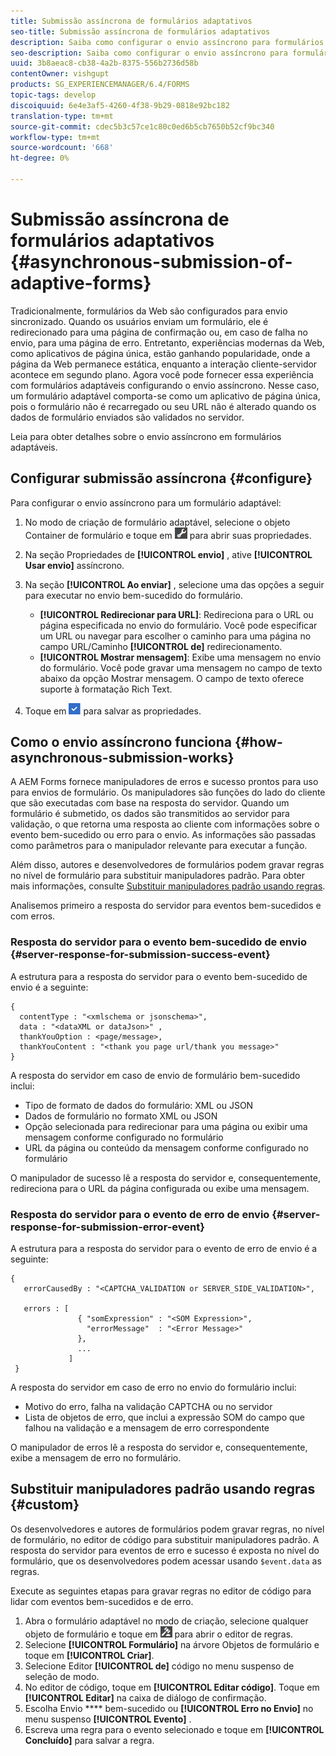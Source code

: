 ```yaml
---
title: Submissão assíncrona de formulários adaptativos
seo-title: Submissão assíncrona de formulários adaptativos
description: Saiba como configurar o envio assíncrono para formulários adaptáveis.
seo-description: Saiba como configurar o envio assíncrono para formulários adaptáveis.
uuid: 3b8aeac8-cb38-4a2b-8375-556b2736d58b
contentOwner: vishgupt
products: SG_EXPERIENCEMANAGER/6.4/FORMS
topic-tags: develop
discoiquuid: 6e4e3af5-4260-4f38-9b29-0818e92bc182
translation-type: tm+mt
source-git-commit: cdec5b3c57ce1c80c0ed6b5cb7650b52cf9bc340
workflow-type: tm+mt
source-wordcount: '668'
ht-degree: 0%

---
```



# Submissão assíncrona de formulários adaptativos {#asynchronous-submission-of-adaptive-forms}

Tradicionalmente, formulários da Web são configurados para envio sincronizado. Quando os usuários enviam um formulário, ele é redirecionado para uma página de confirmação ou, em caso de falha no envio, para uma página de erro. Entretanto, experiências modernas da Web, como aplicativos de página única, estão ganhando popularidade, onde a página da Web permanece estática, enquanto a interação cliente-servidor acontece em segundo plano. Agora você pode fornecer essa experiência com formulários adaptáveis configurando o envio assíncrono. Nesse caso, um formulário adaptável comporta-se como um aplicativo de página única, pois o formulário não é recarregado ou seu URL não é alterado quando os dados de formulário enviados são validados no servidor.

Leia para obter detalhes sobre o envio assíncrono em formulários adaptáveis.

## Configurar submissão assíncrona {#configure}

Para configurar o envio assíncrono para um formulário adaptável:

1. No modo de criação de formulário adaptável, selecione o objeto Container de formulário e toque em ![cmppr1](assets/cmppr1.png) para abrir suas propriedades.
1. Na seção Propriedades de **[!UICONTROL envio]** , ative **[!UICONTROL Usar envio]** assíncrono.
1. Na seção **[!UICONTROL Ao enviar]** , selecione uma das opções a seguir para executar no envio bem-sucedido do formulário.

   * **[!UICONTROL Redirecionar para URL]**: Redireciona para o URL ou página especificada no envio do formulário. Você pode especificar um URL ou navegar para escolher o caminho para uma página no campo URL/Caminho **[!UICONTROL de]** redirecionamento.
   * **[!UICONTROL Mostrar mensagem]**: Exibe uma mensagem no envio do formulário. Você pode gravar uma mensagem no campo de texto abaixo da opção Mostrar mensagem. O campo de texto oferece suporte à formatação Rich Text.

1. Toque em ![check-button1](assets/check-button1.png) para salvar as propriedades.

## Como o envio assíncrono funciona {#how-asynchronous-submission-works}

A AEM Forms fornece manipuladores de erros e sucesso prontos para uso para envios de formulário. Os manipuladores são funções do lado do cliente que são executadas com base na resposta do servidor. Quando um formulário é submetido, os dados são transmitidos ao servidor para validação, o que retorna uma resposta ao cliente com informações sobre o evento bem-sucedido ou erro para o envio. As informações são passadas como parâmetros para o manipulador relevante para executar a função.

Além disso, autores e desenvolvedores de formulários podem gravar regras no nível de formulário para substituir manipuladores padrão. Para obter mais informações, consulte [Substituir manipuladores padrão usando regras](#custom).

Analisemos primeiro a resposta do servidor para eventos bem-sucedidos e com erros.

### Resposta do servidor para o evento bem-sucedido de envio {#server-response-for-submission-success-event}

A estrutura para a resposta do servidor para o evento bem-sucedido de envio é a seguinte:

```
{
  contentType : "<xmlschema or jsonschema>", 
  data : "<dataXML or dataJson>" , 
  thankYouOption : <page/message>, 
  thankYouContent : "<thank you page url/thank you message>"
}
```

A resposta do servidor em caso de envio de formulário bem-sucedido inclui:

* Tipo de formato de dados do formulário: XML ou JSON
* Dados de formulário no formato XML ou JSON
* Opção selecionada para redirecionar para uma página ou exibir uma mensagem conforme configurado no formulário
* URL da página ou conteúdo da mensagem conforme configurado no formulário

O manipulador de sucesso lê a resposta do servidor e, consequentemente, redireciona para o URL da página configurada ou exibe uma mensagem.

### Resposta do servidor para o evento de erro de envio {#server-response-for-submission-error-event}

A estrutura para a resposta do servidor para o evento de erro de envio é a seguinte:

```
{
   errorCausedBy : "<CAPTCHA_VALIDATION or SERVER_SIDE_VALIDATION>",

   errors : [
               { "somExpression" : "<SOM Expression>",
                 "errorMessage"  : "<Error Message>"
               },
               ...
             ]
 }
```

A resposta do servidor em caso de erro no envio do formulário inclui:

* Motivo do erro, falha na validação CAPTCHA ou no servidor
* Lista de objetos de erro, que inclui a expressão SOM do campo que falhou na validação e a mensagem de erro correspondente

O manipulador de erros lê a resposta do servidor e, consequentemente, exibe a mensagem de erro no formulário.

## Substituir manipuladores padrão usando regras {#custom}

Os desenvolvedores e autores de formulários podem gravar regras, no nível de formulário, no editor de código para substituir manipuladores padrão. A resposta do servidor para eventos de erro e sucesso é exposta no nível do formulário, que os desenvolvedores podem acessar usando `$event.data` as regras.

Execute as seguintes etapas para gravar regras no editor de código para lidar com eventos bem-sucedidos e de erro.

1. Abra o formulário adaptável no modo de criação, selecione qualquer objeto de formulário e toque em ![edit-rules1](assets/edit-rules1.png) para abrir o editor de regras.
1. Selecione **[!UICONTROL Formulário]** na árvore Objetos de formulário e toque em **[!UICONTROL Criar]**.
1. Selecione Editor **[!UICONTROL de]** código no menu suspenso de seleção de modo.
1. No editor de código, toque em **[!UICONTROL Editar código]**. Toque em **[!UICONTROL Editar]** na caixa de diálogo de confirmação.
1. Escolha Envio **** bem-sucedido ou **[!UICONTROL Erro no Envio]** no menu suspenso **[!UICONTROL Evento]** .
1. Escreva uma regra para o evento selecionado e toque em **[!UICONTROL Concluído]** para salvar a regra.

